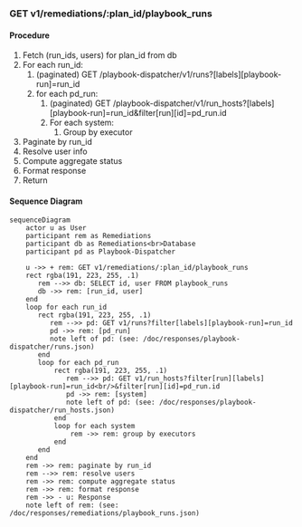 ### GET v1/remediations/:plan_id/playbook_runs
#### Procedure
1. Fetch (run_ids, users) for plan_id from db
2. For each run_id:
   1. (paginated) GET /playbook-dispatcher/v1/runs?[labels][playbook-run]=run_id
   2. for each pd_run:
      1. (paginated) GET /playbook-dispatcher/v1/run_hosts?[labels][playbook-run]=run_id&filter[run][id]=pd_run.id
      2. For each system: 
         1. Group by executor
6. Paginate by run_id
7. Resolve user info
8. Compute aggregate status
9. Format response
10. Return 

#### Sequence Diagram
```mermaid
sequenceDiagram
    actor u as User
    participant rem as Remediations
    participant db as Remediations<br>Database
    participant pd as Playbook-Dispatcher

    u ->> + rem: GET v1/remediations/:plan_id/playbook_runs
    rect rgba(191, 223, 255, .1)
       rem -->> db: SELECT id, user FROM playbook_runs 
       db ->> rem: [run_id, user]
    end
    loop for each run_id
       rect rgba(191, 223, 255, .1)
          rem -->> pd: GET v1/runs?filter[labels][playbook-run]=run_id
          pd ->> rem: [pd_run]
          note left of pd: (see: /doc/responses/playbook-dispatcher/runs.json)
       end
       loop for each pd_run
           rect rgba(191, 223, 255, .1)
              rem -->> pd: GET v1/run_hosts?filter[run][labels][playbook-run]=run_id<br/>&filter[run][id]=pd_run.id
              pd ->> rem: [system]
              note left of pd: (see: /doc/responses/playbook-dispatcher/run_hosts.json)
           end
           loop for each system
               rem ->> rem: group by executors
           end
       end
    end
    rem ->> rem: paginate by run_id
    rem -->> rem: resolve users
    rem ->> rem: compute aggregate status
    rem ->> rem: format response
    rem ->> - u: Response
    note left of rem: (see: /doc/responses/remediations/playbook_runs.json)
```
